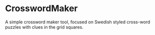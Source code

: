 # CrosswordMaker
A simple crossword maker tool, focused on Swedish styled cross-word puzzles with clues in the grid squares.
